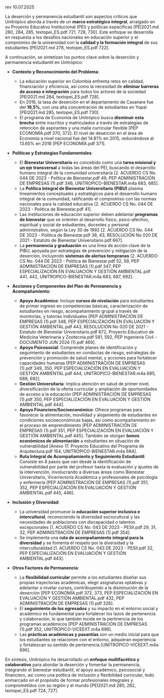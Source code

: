 rev 10.07.2025


La deserción y permanencia estudiantil son aspectos críticos que Unitrópico aborda a través de un **marco estratégico integral**, arraigado en su Proyecto Educativo Institucional (PEI) y políticas específicas [PEI2021.md 280, 284, 285, textopei_ES.pdf 721, 728, 730]. Este enfoque se desarrolla en respuesta a los desafíos nacionales en educación superior y el compromiso de la universidad con la **calidad y la formación integral** de sus estudiantes [PEI2021.md 278, textopei_ES.pdf 722].

A continuación, se sintetizan los puntos clave sobre la deserción y permanencia estudiantil en Unitrópico:

*   **Contexto y Reconocimiento del Problema**:
    *   La educación superior en Colombia enfrenta retos en calidad, financiación y eficiencia, así como la necesidad de **eliminar barreras de acceso e integración** para todos los actores de la sociedad [PEI2021.md 284, textopei_ES.pdf 728].
    *   En 2016, la tasa de deserción en el departamento de Casanare fue del **19,5%**, con una alta concentración de estudiantes en Yopal [PEI2021.md 285, textopei_ES.pdf 730].
    *   El programa de Economía de Unitrópico busca **disminuir esta brecha** entre inscritos y matriculados a través de estrategias de retención de aspirantes y una malla curricular flexible [PEP ECONOMÍA.pdf 370, 372]. El nivel de deserción en el área de Economía a nivel nacional fue del 14.81% en 2015, reduciéndose al 13.65% en 2018 [PEP ECONOMÍA.pdf 371].

*   **Políticas y Estrategias Fundamentales**:
    *   El **Bienestar Universitario** es concebido como una **tarea misional y un eje transversal** a todas las áreas del PEI, buscando el desarrollo humano integral de la comunidad universitaria [2. ACUERDO CS No. 044 DE 2023 - Politica de Bienestar.pdf 49, PEP ADMINISTRACIÓN DE EMPRESAS (1).pdf 346, UNITROPICO-BIENESTAR.m4a 683, 685].
    *   La **Política Integral de Bienestar Universitario (PIBU)** plasma lineamientos conceptuales y estratégicos para el desarrollo humano integral de la comunidad, ratificando el compromiso con las normas nacionales para la calidad educativa [2. ACUERDO CS No. 044 DE 2023 - Politica de Bienestar.pdf 41].
    *   Las instituciones de educación superior deben adelantar **programas de bienestar** que se orienten al desarrollo físico, psico-afectivo, espiritual y social de estudiantes, docentes y personal administrativo, según la Ley 30 de 1992 [2. ACUERDO CS No. 044 DE 2023 - Politica de Bienestar.pdf 38, 43, RESOLUCIÓN No 020 DE 2021 - Estatuto de Bienestar Universitario.pdf 667].
    *   La **permanencia y graduación** es una línea de acción clave de la PIBU, apoyada por estrategias de prevención y mitigación de la deserción, incluyendo **sistemas de alertas tempranas** [2. ACUERDO CS No. 044 DE 2023 - Politica de Bienestar.pdf 52, 59, PEP ADMINISTRACIÓN DE EMPRESAS (1).pdf 347, PEP ESPECIALIZACIÓN EN EVALUACIÓN Y GESTIÓN AMBIENTAL.pdf 441, 442, UNITROPICO-BIENESTAR.m4a 683, 687, 692].

*   **Acciones y Componentes del Plan de Permanencia y Acompañamiento**:
    *   **Apoyo Académico**: Incluye **cursos de nivelación** para estudiantes de primer ingreso en competencias básicas, caracterización de estudiantes en riesgo, acompañamiento grupal a través de monitorías, y tutorías individuales [PEP ADMINISTRACIÓN DE EMPRESAS (1).pdf 348, PEP ESPECIALIZACIÓN EN EVALUACIÓN Y GESTIÓN AMBIENTAL.pdf 443, RESOLUCIÓN No 020 DE 2021 - Estatuto de Bienestar Universitario.pdf 672, Proyecto Educativo de Medicina Veterinaria y Zootecnia.pdf 591, 592, PEP Ingeniería Civil - DOCUMENTO JUN 2024 (1).pdf 469].
    *   **Apoyo Psicosocial**: Comprende planes de identificación y seguimiento de estudiantes en conductas de riesgo, estrategias de prevención y promoción de salud mental, y acciones para fortalecer capacidades humanas [PEP ADMINISTRACIÓN DE EMPRESAS (1).pdf 349, 350, PEP ESPECIALIZACIÓN EN EVALUACIÓN Y GESTIÓN AMBIENTAL.pdf 444, UNITROPICO-BIENESTAR.m4a 685, 688, 692].
    *   **Gestión Universitaria**: Implica atención en salud de primer nivel, diversificación de la oferta curricular y ampliación de oportunidades de acceso a la educación [PEP ADMINISTRACIÓN DE EMPRESAS (1).pdf 350, PEP ESPECIALIZACIÓN EN EVALUACIÓN Y GESTIÓN AMBIENTAL.pdf 444].
    *   **Apoyo Financiero/Socioeconómico**: Ofrece programas para favorecer la alimentación, movilidad y alojamiento de estudiantes en condiciones socioeconómicas bajas, así como acompañamiento en el proceso de emprendimiento [PEP ADMINISTRACIÓN DE EMPRESAS (1).pdf 351, PEP ESPECIALIZACIÓN EN EVALUACIÓN Y GESTIÓN AMBIENTAL.pdf 445]. También se otorgan **bonos económicos de alimentación** a estudiantes en situación de vulnerabilidad [Anexo 17. Proyecto Educativo del Programa de Arquitectura.pdf 164, UNITROPICO-BIENESTAR.m4a 684].
    *   **Ruta Integral de Acompañamiento y Seguimiento Estudiantil**: Consiste en 8 pasos que van desde la identificación de vulnerabilidad por parte del profesor hasta la evaluación y ajustes de la intervención, involucrando a diversas áreas como Bienestar Universitario, Vicerrectoría Académica y profesionales de psicología y enfermería [PEP ADMINISTRACIÓN DE EMPRESAS (1).pdf 351, 352, PEP ESPECIALIZACIÓN EN EVALUACIÓN Y GESTIÓN AMBIENTAL.pdf 445, 446].

*   **Inclusión y Diversidad**:
    *   La universidad promueve la **educación superior inclusiva e intercultural**, reconociendo la diversidad sociocultural y las necesidades de poblaciones con discapacidad o talentos excepcionales [1. ACUERDO CS No. 043 DE 2023 - PESII.pdf 29, 31, 32, PEP ADMINISTRACIÓN DE EMPRESAS (1).pdf 354].
    *   Se implementa una **ruta de acompañamiento integral para la diversidad** y se fomenta el respeto por la diversidad y la interculturalidad [1. ACUERDO CS No. 043 DE 2023 - PESII.pdf 32, PEP ESPECIALIZACIÓN EN EVALUACIÓN Y GESTIÓN AMBIENTAL.pdf 443].

*   **Otros Factores de Permanencia**:
    *   La **flexibilidad curricular** permite a los estudiantes diseñar sus propias trayectorias académicas, elegir asignaturas optativas y adelantar o nivelar cursos, contribuyendo a la disminución de la deserción [PEP ECONOMÍA.pdf 372, 373, PEP ESPECIALIZACIÓN EN EVALUACIÓN Y GESTIÓN AMBIENTAL.pdf 432, PEP ADMINISTRACIÓN DE EMPRESAS (1).pdf 326].
    *   El **seguimiento de los egresados** y su impacto en el entorno social y académico es fundamental para fortalecer los lazos de pertenencia y colaboración, lo que también incide en la pertinencia de los programas académicos [PEP ADMINISTRACIÓN DE EMPRESAS (1).pdf 352, UNITROPICO-VICEEXT.m4a 696].
    *   Las **prácticas académicas y pasantías** son un medio inicial para que los estudiantes se relacionen con el entorno, adquieran experiencia y fortalezcan su sentido de pertenencia [UNITROPICO-VICEEXT.m4a 696].

En síntesis, Unitrópico ha desarrollado un **enfoque multifacético y colaborativo** para abordar la deserción y fomentar la permanencia, integrando el bienestar estudiantil, el apoyo académico, psicosocial y financiero, así como una política de inclusión y flexibilidad curricular, todo enmarcado en el propósito de formar profesionales integrales y comprometidos con su región y el mundo [PEI2021.md 280, 282, textopei_ES.pdf 724, 727].
